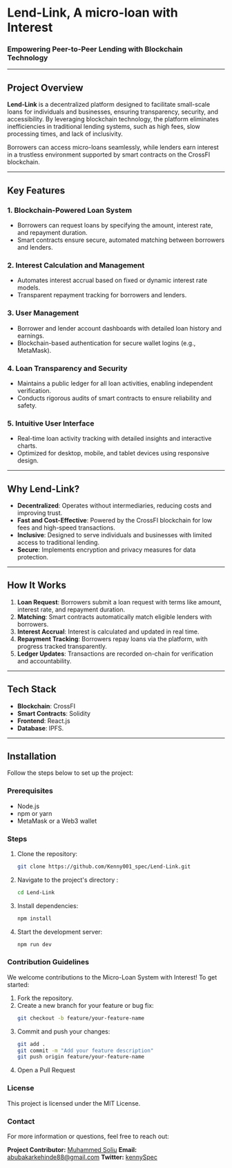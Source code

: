 # Lend-Link, A micro-loan with Interest

### Empowering Peer-to-Peer Lending with Blockchain Technology

---

## Project Overview
**Lend-Link** is a decentralized platform designed to facilitate small-scale loans for individuals and businesses, ensuring transparency, security, and accessibility. By leveraging blockchain technology, the platform eliminates inefficiencies in traditional lending systems, such as high fees, slow processing times, and lack of inclusivity.

Borrowers can access micro-loans seamlessly, while lenders earn interest in a trustless environment supported by smart contracts on the CrossFI blockchain.

---

## Key Features
### 1. **Blockchain-Powered Loan System**
- Borrowers can request loans by specifying the amount, interest rate, and repayment duration.
- Smart contracts ensure secure, automated matching between borrowers and lenders.

### 2. **Interest Calculation and Management**
- Automates interest accrual based on fixed or dynamic interest rate models.
- Transparent repayment tracking for borrowers and lenders.

### 3. **User Management**
- Borrower and lender account dashboards with detailed loan history and earnings.
- Blockchain-based authentication for secure wallet logins (e.g., MetaMask).

### 4. **Loan Transparency and Security**
- Maintains a public ledger for all loan activities, enabling independent verification.
- Conducts rigorous audits of smart contracts to ensure reliability and safety.

### 5. **Intuitive User Interface**
- Real-time loan activity tracking with detailed insights and interactive charts.
- Optimized for desktop, mobile, and tablet devices using responsive design.

---

## Why Lend-Link?
- **Decentralized**: Operates without intermediaries, reducing costs and improving trust.
- **Fast and Cost-Effective**: Powered by the CrossFI blockchain for low fees and high-speed transactions.
- **Inclusive**: Designed to serve individuals and businesses with limited access to traditional lending.
- **Secure**: Implements encryption and privacy measures for data protection.

---

## How It Works
1. **Loan Request**: Borrowers submit a loan request with terms like amount, interest rate, and repayment duration.
2. **Matching**: Smart contracts automatically match eligible lenders with borrowers.
3. **Interest Accrual**: Interest is calculated and updated in real time.
4. **Repayment Tracking**: Borrowers repay loans via the platform, with progress tracked transparently.
5. **Ledger Updates**: Transactions are recorded on-chain for verification and accountability.

---

## Tech Stack
- **Blockchain**: CrossFI
- **Smart Contracts**: Solidity
- **Frontend**: React.js
- **Database**: IPFS.

---

## Installation
Follow the steps below to set up the project:

### Prerequisites
- Node.js
- npm or yarn
- MetaMask or a Web3 wallet

### Steps
1. Clone the repository:
   ```bash
   git clone https://github.com/Kenny001_spec/Lend-Link.git

2. Navigate to the project's directory :
   ```bash
   cd Lend-Link

3. Install dependencies:
   ```bash
   npm install
   
4. Start the development server:
   ```bash
   npm run dev

### Contribution Guidelines
We welcome contributions to the Micro-Loan System with Interest! To get started:

1. Fork the repository.
2. Create a new branch for your feature or bug fix:
   ```bash
   git checkout -b feature/your-feature-name
   
3. Commit and push your changes:
   ```bash
   git add .
   git commit -m "Add your feature description"
   git push origin feature/your-feature-name

4. Open a Pull Request


### License
This project is licensed under the MIT License.


### Contact
For more information or questions, feel free to reach out:

**Project Contributor:** [Muhammed Soliu](https://github.com/sorleuCode)
**Email:** abubakarkehinde88@gmail.com
**Twitter:** [kennySpec](https://x.com/kennySpec)




